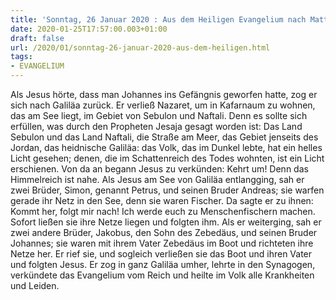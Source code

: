 ```yaml
---
title: 'Sonntag, 26 Januar 2020 : Aus dem Heiligen Evangelium nach Matthäus - Mt 4,12-23.'
date: 2020-01-25T17:57:00.003+01:00
draft: false
url: /2020/01/sonntag-26-januar-2020-aus-dem-heiligen.html
tags: 
- EVANGELIUM
---
```


Als Jesus hörte, dass man Johannes ins Gefängnis geworfen hatte, zog er sich nach Galiläa zurück. Er verließ Nazaret, um in Kafarnaum zu wohnen, das am See liegt, im Gebiet von Sebulon und Naftali. Denn es sollte sich erfüllen, was durch den Propheten Jesaja gesagt worden ist: Das Land Sebulon und das Land Naftali, die Straße am Meer, das Gebiet jenseits des Jordan, das heidnische Galiläa: das Volk, das im Dunkel lebte, hat ein helles Licht gesehen; denen, die im Schattenreich des Todes wohnten, ist ein Licht erschienen. Von da an begann Jesus zu verkünden: Kehrt um! Denn das Himmelreich ist nahe. Als Jesus am See von Galiläa entlangging, sah er zwei Brüder, Simon, genannt Petrus, und seinen Bruder Andreas; sie warfen gerade ihr Netz in den See, denn sie waren Fischer. Da sagte er zu ihnen: Kommt her, folgt mir nach! Ich werde euch zu Menschenfischern machen. Sofort ließen sie ihre Netze liegen und folgten ihm. Als er weiterging, sah er zwei andere Brüder, Jakobus, den Sohn des Zebedäus, und seinen Bruder Johannes; sie waren mit ihrem Vater Zebedäus im Boot und richteten ihre Netze her. Er rief sie, und sogleich verließen sie das Boot und ihren Vater und folgten Jesus. Er zog in ganz Galiläa umher, lehrte in den Synagogen, verkündete das Evangelium vom Reich und heilte im Volk alle Krankheiten und Leiden.